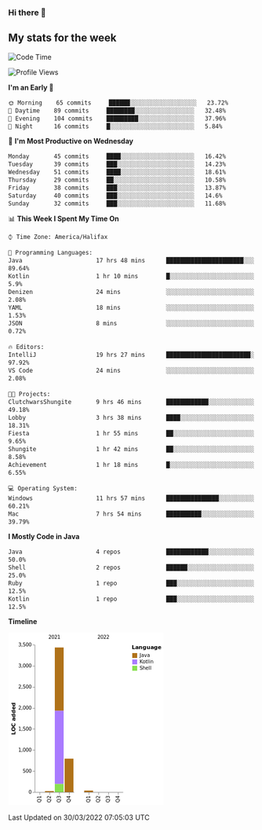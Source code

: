 ### Hi there 👋

## My stats for the week
<!--START_SECTION:waka-->
![Code Time](http://img.shields.io/badge/Code%20Time-134%20hrs%206%20mins-blue)

![Profile Views](http://img.shields.io/badge/Profile%20Views-0-blue)

**I'm an Early 🐤** 

```text
🌞 Morning    65 commits     ██████░░░░░░░░░░░░░░░░░░░   23.72% 
🌆 Daytime    89 commits     ████████░░░░░░░░░░░░░░░░░   32.48% 
🌃 Evening    104 commits    █████████░░░░░░░░░░░░░░░░   37.96% 
🌙 Night      16 commits     █░░░░░░░░░░░░░░░░░░░░░░░░   5.84%

```
📅 **I'm Most Productive on Wednesday** 

```text
Monday       45 commits     ████░░░░░░░░░░░░░░░░░░░░░   16.42% 
Tuesday      39 commits     ███░░░░░░░░░░░░░░░░░░░░░░   14.23% 
Wednesday    51 commits     ████░░░░░░░░░░░░░░░░░░░░░   18.61% 
Thursday     29 commits     ██░░░░░░░░░░░░░░░░░░░░░░░   10.58% 
Friday       38 commits     ███░░░░░░░░░░░░░░░░░░░░░░   13.87% 
Saturday     40 commits     ███░░░░░░░░░░░░░░░░░░░░░░   14.6% 
Sunday       32 commits     ███░░░░░░░░░░░░░░░░░░░░░░   11.68%

```


📊 **This Week I Spent My Time On** 

```text
⌚︎ Time Zone: America/Halifax

💬 Programming Languages: 
Java                     17 hrs 48 mins      ██████████████████████░░░   89.64% 
Kotlin                   1 hr 10 mins        █░░░░░░░░░░░░░░░░░░░░░░░░   5.9% 
Denizen                  24 mins             ░░░░░░░░░░░░░░░░░░░░░░░░░   2.08% 
YAML                     18 mins             ░░░░░░░░░░░░░░░░░░░░░░░░░   1.53% 
JSON                     8 mins              ░░░░░░░░░░░░░░░░░░░░░░░░░   0.72%

🔥 Editors: 
IntelliJ                 19 hrs 27 mins      ████████████████████████░   97.92% 
VS Code                  24 mins             ░░░░░░░░░░░░░░░░░░░░░░░░░   2.08%

🐱‍💻 Projects: 
ClutchwarsShungite       9 hrs 46 mins       ████████████░░░░░░░░░░░░░   49.18% 
Lobby                    3 hrs 38 mins       ████░░░░░░░░░░░░░░░░░░░░░   18.31% 
Fiesta                   1 hr 55 mins        ██░░░░░░░░░░░░░░░░░░░░░░░   9.65% 
Shungite                 1 hr 42 mins        ██░░░░░░░░░░░░░░░░░░░░░░░   8.58% 
Achievement              1 hr 18 mins        █░░░░░░░░░░░░░░░░░░░░░░░░   6.55%

💻 Operating System: 
Windows                  11 hrs 57 mins      ███████████████░░░░░░░░░░   60.21% 
Mac                      7 hrs 54 mins       ██████████░░░░░░░░░░░░░░░   39.79%

```

**I Mostly Code in Java** 

```text
Java                     4 repos             ████████████░░░░░░░░░░░░░   50.0% 
Shell                    2 repos             ██████░░░░░░░░░░░░░░░░░░░   25.0% 
Ruby                     1 repo              ███░░░░░░░░░░░░░░░░░░░░░░   12.5% 
Kotlin                   1 repo              ███░░░░░░░░░░░░░░░░░░░░░░   12.5%

```


**Timeline**

![Chart not found](https://raw.githubusercontent.com/lyndseyy/lyndseyy/main/charts/bar_graph.png) 


 Last Updated on 30/03/2022 07:05:03 UTC
<!--END_SECTION:waka-->